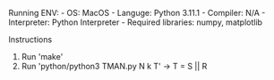 Running ENV: 
    - OS: MacOS
    - Languge: Python 3.11.1
    - Compiler: N/A
    - Interpreter: Python Interpreter
    - Required libraries: numpy, matplotlib

Instructions
1. Run 'make'
2. Run 'python/python3 TMAN.py N k T' -> T = S || R